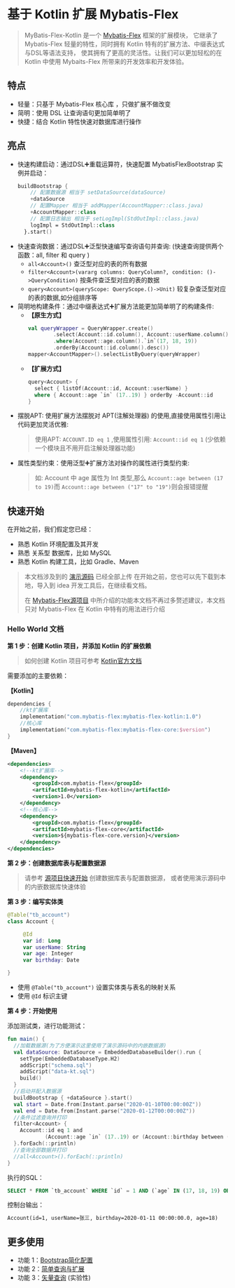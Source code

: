 # 基于 Kotlin 扩展 Mybatis-Flex

> MyBatis-Flex-Kotlin 是一个 [Mybatis-Flex](https://mybatis-flex.com) 框架的扩展模块，
> 它继承了 Mybatis-Flex 轻量的特性，同时拥有 Kotlin 特有的扩展方法、中缀表达式与DSL等语法支持，
> 使其拥有了更高的灵活性。让我们可以更加轻松的在 Kotlin 中使用 Mybaits-Flex 所带来的开发效率和开发体验。

## 特点

- 轻量：只基于 Mybatis-Flex 核心库 ，只做扩展不做改变
- 简明：使用 DSL 让查询语句更加简单明了
- 快捷：结合 Kotlin 特性快速对数据库进行操作

## 亮点

- 快速构建启动：通过DSL➕重载运算符，快速配置 MybatisFlexBootstrap 实例并启动：
    ```kotlin
    buildBootstrap {
        // 配置数据源 相当于 setDataSource(dataSource)
        +dataSource
        // 配置Mapper 相当于 addMapper(AccountMapper::class.java)
        +AccountMapper::class
        // 配置日志输出 相当于 setLogImpl(StdOutImpl::class.java)
        logImpl = StdOutImpl::class
      }.start()
    ```
- 快速查询数据：通过DSL➕泛型快速编写查询语句并查询:  (快速查询提供两个函数：all, filter 和 query )
  - `all<Account>()` 查泛型对应的表的所有数据
  - `filter<Account>(vararg columns: QueryColumn?, condition: ()->QueryCondition)` 按条件查泛型对应的表的数据
  - `query<Account>(queryScope: QueryScope.()->Unit)` 较复杂查泛型对应的表的数据,如分组排序等
- 简明地构建条件：通过中缀表达式➕扩展方法能更加简单明了的构建条件:
  * **【原生方式】**
    ```kotlin
    val queryWrapper = QueryWrapper.create()
            .select(Account::id.column(), Account::userName.column())
            .where(Account::age.column().`in`(17, 18, 19))
            .orderBy(Account::id.column().desc())
    mapper<AccountMapper>().selectListByQuery(queryWrapper)
    ```
  * **【扩展方式】**
    ```kotlin
    query<Account> {
      select { listOf(Account::id, Account::userName) }
      where { Account::age `in` (17..19) } orderBy -Account::id
    }
    ```
- 摆脱APT: 使用扩展方法摆脱对 APT(注解处理器) 的使用,直接使用属性引用让代码更加灵活优雅:
  >  使用APT: `ACCOUNT.ID eq 1` ,使用属性引用: `Account::id eq 1`
  >  (少依赖一个模块且不用开启注解处理器功能)
- 属性类型约束：使用泛型➕扩展方法对操作的属性进行类型约束:
  > 如: Account 中 age 属性为 Int 类型,那么 `Account::age between (17 to 19)`而 `Account::age between ("17" to "19")`则会报错提醒

## 快速开始

在开始之前，我们假定您已经：

- 熟悉 Kotlin 环境配置及其开发
- 熟悉 关系型 数据库，比如 MySQL
- 熟悉 Kotlin 构建工具，比如 Gradle、Maven

> 本文档涉及到的 [演示源码](https://gitee.com/mybatis-flex/mybatis-flex-kotlin/tree/main/src/test/kotlin/com/mybatisflex/kotlin/test) 已经全部上传
> 在开始之前，您也可以先下载到本地，导入到 idea 开发工具后，在继续看文档。
>
> 在 [Mybatis-Flex源项目](https://mybatis-flex.com) 中所介绍的功能本文档不再过多赘述建议，本文档只对 Mybatis-Flex 在 Kotlin 中特有的用法进行介绍

### Hello World 文档

**第 1 步：创建 Kotlin 项目，并添加 Kotlin 的扩展依赖**

>如何创建 Kotlin 项目可参考 [Kotlin官方文档](https://www.kotlincn.net/docs/tutorials/jvm-get-started.html)

需要添加的主要依赖：

**【Kotlin】**
```kotlin
dependencies {
    //kt扩展库
    implementation("com.mybatis-flex:mybatis-flex-kotlin:1.0")
    //核心库
    implementation("com.mybatis-flex:mybatis-flex-core:$version")
}
```

**【Maven】**

```xml
<dependencies>
    <!--kt扩展库-->
    <dependency>
        <groupId>com.mybatis-flex</groupId>
        <artifactId>mybatis-flex-kotlin</artifactId>
        <version>1.0</version>
    </dependency>
    <!--核心库-->
    <dependency>
        <groupId>com.mybatis-flex</groupId>
        <artifactId>mybatis-flex-core</artifactId>
        <version>${mybatis-flex-core.version}</version>
    </dependency>
</dependencies>
```

**第 2 步：创建数据库表与配置数据源**

> 请参考 [源项目快速开始](https://mybatis-flex.com/zh/intro/getting-started.html) 创建数据库表与配置数据源，
> 或者使用演示源码中的内嵌数据库快速体验

**第 3 步：编写实体类**

```kotlin
@Table("tb_account")
class Account {

     @Id
     var id: Long
     var userName: String
     var age: Integer
     var birthday: Date

}
```

- 使用 `@Table("tb_account")` 设置实体类与表名的映射关系
- 使用 `@Id` 标识主键

**第 4 步：开始使用**

添加测试类，进行功能测试：

```kotlin
fun main() {
  //加载数据源(为了方便演示这里使用了演示源码中的内嵌数据源)
  val dataSource: DataSource = EmbeddedDatabaseBuilder().run {
    setType(EmbeddedDatabaseType.H2)
    addScript("schema.sql")
    addScript("data-kt.sql")
    build()
  }
  //启动并配入数据源
  buildBootstrap { +dataSource }.start()
  val start = Date.from(Instant.parse("2020-01-10T00:00:00Z"))
  val end = Date.from(Instant.parse("2020-01-12T00:00:00Z"))
  //条件过滤查询并打印
  filter<Account> {
    Account::id eq 1 and
            (Account::age `in` (17..19) or (Account::birthday between (start to end)))
  }.forEach(::println)
  //查询全部数据并打印
  //all<Account>().forEach(::println)
}
```
执行的SQL：
```sql
SELECT * FROM `tb_account` WHERE `id` = 1 AND (`age` IN (17, 18, 19) OR `birthday` BETWEEN  '2020-01-10 08:00:00' AND '2020-01-12 08:00:00' )
```
控制台输出：

```txt
Account(id=1, userName=张三, birthday=2020-01-11 00:00:00.0, age=18)
```

## 更多使用

- 功能 1：[Bootstrap简化配置](docs/bootstrapExt.md)
- 功能 2：[简单查询与扩展]()
- 功能 3：[矢量查询](docs/vecSimple.md) (实验性)

[comment]: <> (###### TODO ...)
